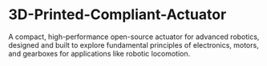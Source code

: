 # 3D-Printed-Compliant-Actuator
A compact, high-performance open-source actuator for advanced robotics, designed and built to explore fundamental principles of electronics, motors, and gearboxes for applications like robotic locomotion.
